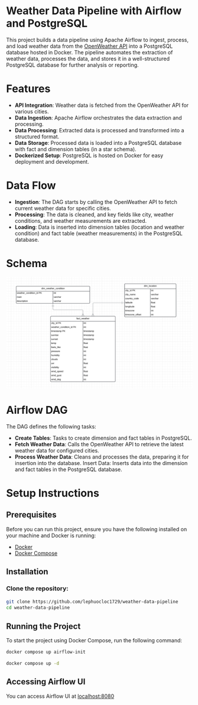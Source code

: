 # Weather Data Pipeline with Airflow and PostgreSQL

This project builds a data pipeline using Apache Airflow to ingest, process, and load weather data from the [OpenWeather API](https://openweathermap.org/api) into a PostgreSQL database hosted in Docker. The pipeline automates the extraction of weather data, processes the data, and stores it in a well-structured PostgreSQL database for further analysis or reporting.

# Features

- **API Integration**: Weather data is fetched from the OpenWeather API for various cities.
- **Data Ingestion**: Apache Airflow orchestrates the data extraction and processing.
- **Data Processing**: Extracted data is processed and transformed into a structured format.
- **Data Storage**: Processed data is loaded into a PostgreSQL database with fact and dimension tables (in a star schema).
- **Dockerized Setup**: PostgreSQL is hosted on Docker for easy deployment and development.

# Data Flow

- **Ingestion**: The DAG starts by calling the OpenWeather API to fetch current weather data for specific cities.
- **Processing**: The data is cleaned, and key fields like city, weather conditions, and weather measurements are extracted.
- **Loading**: Data is inserted into dimension tables (location and weather condition) and fact table (weather measurements) in the PostgreSQL database.

# Schema

![Schema Image](schema.png)

# Airflow DAG

The DAG defines the following tasks:

- **Create Tables**: Tasks to create dimension and fact tables in PostgreSQL.
- **Fetch Weather Data**: Calls the OpenWeather API to retrieve the latest weather data for configured cities.
- **Process Weather Data**: Cleans and processes the data, preparing it for insertion into the database.
  Insert Data: Inserts data into the dimension and fact tables in the PostgreSQL database.

# Setup Instructions

## Prerequisites

Before you can run this project, ensure you have the following installed on your machine and Docker is running:

- [Docker](https://docs.docker.com/get-docker/)
- [Docker Compose](https://docs.docker.com/compose/install/)

## Installation

### Clone the repository:

```bash
git clone https://github.com/lephuocloc1729/weather-data-pipeline
cd weather-data-pipeline
```

## Running the Project

To start the project using Docker Compose, run the following command:

```bash
docker compose up airflow-init
```

```bash
docker compose up -d
```

## Accessing Airflow UI

You can access Airflow UI at [localhost:8080](http://localhost:8080)
